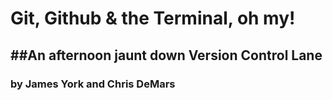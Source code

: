 
# Git, Github & the Terminal, oh my!

##An afternoon jaunt down Version Control Lane
---

### by James York and Chris DeMars
